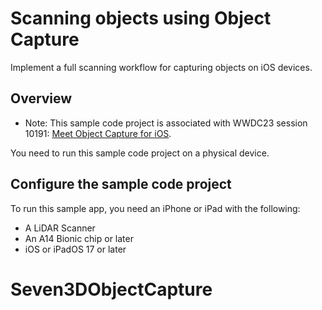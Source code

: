 # Scanning objects using Object Capture

Implement a full scanning workflow for capturing objects on iOS devices.

## Overview
- Note: This sample code project is associated with WWDC23 session 10191: 
[Meet Object Capture for iOS](https://developer.apple.com/wwdc23/10191/).

You need to run this sample code project on a physical device.

## Configure the sample code project

To run this sample app, you need an iPhone or iPad with the following: 
- A LiDAR Scanner
- An A14 Bionic chip or later
- iOS or iPadOS 17 or later
# Seven3DObjectCapture
